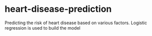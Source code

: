 # heart-disease-prediction

Predicting the risk of heart disease based on various factors. Logistic regression is used to build the model
